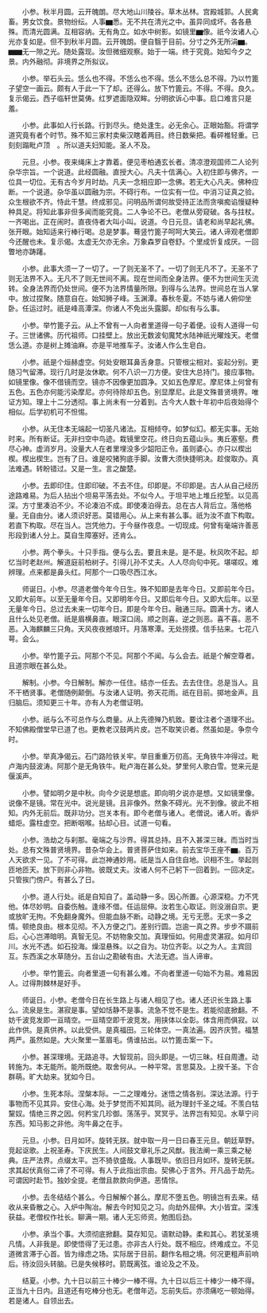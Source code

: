 <!-- { "loadSidebar": true } -->
　　小参。秋半月圆。云开魄朗。尽大地山川陵谷。草木丛林。宫殿城郭。人民禽畜。男女饮食。景物纷纭。人事▆悉。无不共在清光之中。虽异同成坏。各各悬殊。而清光圆满。互相容纳。无有角立。如水中树影。如镜里▆像。祇今汝诸人心光亦复如是。但不到秋半月圆。云开魄朗。便自翳于目前。分寸之外无所涓▆。▆▆无一隙之光。随处露现。汝但微细观察。始于一端。终于究竟。始知今夕之景。内外融彻。非境界之所拟议。

　　小参。举石头云。恁么也不得。不恁么也不得。恁么不恁么总不得。乃以竹篦子望空一画云。颇有人于此一下了却。还得么。放下竹篦云。不得。不得。良久。复示偈云。西子临轩世莫俦。红罗遮面隐双眸。分明欲诉心中事。启口难言只是羞。

　　小参。此事如人行长路。行到尽头。绝处逢生。必无余心。正眼始豁。将谓学道究竟有者个时节。殊不知三家村卖柴汉瞎着两目。终日数柴把。看砰椎轻重。已刻刻蹋毗卢顶　。所以道夫妇知能。圣人不及。

　　元旦。小参。夜来绳床上才靠着。便见枣柏通玄长者。清凉澄观国师二人论列杂华宗旨。一个说道。此经圆融。直授大心。凡夫十信满心。入初住即与佛齐。一位具一切位。无有古今岁月时劫。凡夫一念相应即一念佛。若无大心凡夫。佛种应断。一个说道。杂华虽以圆融为宗。不碍行布。一位实有一位。中消习证真之验。众生根欲不齐。恃此干慧。终成邪见。问明品所谓何故受持正法而贪嗔痴谄慢疑种种具足。将知此事非但多闻而能究竟。二人争论不已。老僧从旁窥破。各与拄杖。一齐喝出。正在闹时。直夜侍者大叫小叫。说道。今日元旦。请老和尚早起礼佛。张开眼。始知适来行棒行喝。总是梦事。蓦竖竹篦子呵呵大笑云。诸人谛观老僧即今还醒也未。复示偈。太虚无欠亦无余。万象森罗自卷舒。个里成忻复成厌。一回瞥地亦踌躇。

　　小参。此事大须一了一切了。一了则无圣不了。一切了则无凡不了。无圣不了则无法界不入。无凡不了则无世间不离。现在世间而全身法界。便不为世间生灭流转。全身法界而仍处世间。便不为法界情量所限。到得与么法界。世间总在当人掌中。放过捏聚。随意自在。始知狮子峰。玉渊潭。春秋冬夏。不妨与诸人俯仰坐卧。任运过时。祇是峰高潭深。你诸人不免出头露脚。却似有与么事。

　　小参。举竹篦子云。从上不曾有一人向者里道得一句子着便。设有人道得一句子。三世诸佛。历代祖师。口挂壁上。放出无数波旬魔梵水陆神祇光曜烛天。老僧恁么道。亦是树上摊油麻。亦是平地推车子。汝诸人作么生皂白。

　　小参。祇是个烜赫虚空。何处安眼耳鼻舌身意。只管根尘相对。妄起分别。更随习气留滞。现行几时是汝休歇。何不八识一刀方便。安住大总持门。接应事物。如镜里像。像不借镜而空。镜亦不因像更加圆净。又如五色摩尼。摩尼体上何曾有五色。五色亦何能污染摩尼。亦何待除却五色。别显摩尼。此是文殊普贤境界。唯证方知。理上十二分透彻。事上尚未有一分着到。古今大人数十年初中后夜始得个相似。后学初机可不怛惕。

　　小参。从无住本无端起一切圣凡诸法。互相倾夺。如梦似幻。都无实事。无始时来。所有断证。无非扫空中鸟迹。栽镜里空花。终日向五蕴山头。夷丘塞壑。费尽心神。虚消岁月。没量大人在者里埋没多少韶阳正令。虽则婆心。亦只以楔出楔。楔出楔生。岂有了日。谁是咬猪狗底手脚。汝曹大须快捷明决。趁俊取办。真法难遇。转盼错过。又是一生。言之酸楚。

　　小参。去即印住。住即印破。不去不住。印即是。不印即是。古人从自己经历途路难易。为后人拈出个坦易平荡去处。不似今人。于坦平地上堆丘挖堑。以见高深。方寸里凑泊不少。不论凑泊不成。即使凑泊得去。总在古人背后立。落他格量。无自由分。诸人须识好恶。莫错用心。从上来有甚么事。祇为汝不直下构取。若直下构取。尽在当人。岂凭他力。于今昼作夜息。一切现成。何曾有毫端许善恶形段到诸人分上。莫自生障塞好。还肯么。

　　小参。两个拳头。十只手指。便与么去。要且未是。是不是。秋风吹不起。却忆当时老赵州。解道庭前柏树子。引得儿孙不丈夫。人人尽向句中死。堪嗟叹。难辨理。点来都是鼻头红。阿那个一口吸尽西江水。

　　师诞日。小参。尽道老僧今年今日生。殊不知即是去年今日。又即前年今日。又即大前年。以至无量年今日。又即明年今日。又即后年今日。又即大后年。以至无量年今日。总过去未来一切年今日。即是今年今日。融通三际。圆满十方。诸人且什么处见老僧。祇是眉横鼻直。眼深口阔。顺之则喜。逆之则恶。喜不喜。恶不恶。入海麒麟三只角。天风夜夜撼琅玕。月落寒潭。无处捞摸。信手拈来。七花八萼。会么。

　　小参。举竹篦子云。阿那个不见。阿那个不闻。与么会去。祇是个解空尊者。且道宗眼在甚么处。

　　解制。小参。今日解制。解亦一任住。结亦一任去。去去住住。总是当人。且不干栖贤事。老僧随例颠倒。与汝诸人证明。弥天花雨。祇在目前。掷地金声。且归脑后。须知更三十年。亦有人为老僧证明。

　　小参。祇与么不可总作与么商量。从上先德殚乃机致。要诠注者个道理不出。不知佛殿僧堂早已道了也。更教老汉鼓两片皮。岂不取笑识者。然虽如是。争奈今时。

　　小参。举真净偈云。石门路险铁关牢。举目重重万仞高。无角铁牛冲得过。毗卢海内鼓波涛。阿那个是无角铁牛。毗卢海在甚么处。梦里何人歌白雪。觉来元是偃溪声。

　　小参。譬如明夕是中秋。向今夕说是想底。即向明夕说亦是想。又如镜里像。说像不是镜。常在光中。说光是镜。且非像外。然象不碍光。光不到像。彼此不相知。内外无前后。既非功分。岂关本有。即今老僧与诸人。老僧说。诸人听。香炉蜡炬。露柱虚空。把断咽喉。拈却心目。试道一句看。

　　小参。浩劫之与刹那。毫端之与沙界。得其总持。且不入甚深三昧。而当时当处。总有文殊普贤境界。昔杂华会上。普贤菩萨住如来。前去宝华王座不▆。百万人天欲求一见。了不可得。此岂神通妙用。祇是当人自住自地。识相不生。举起则匝地匝天。放下则非心非物。彼既丈夫。汝诸人何不己躬下一回着到。一回决定。只管挨门傍户。有甚么了日。

　　小参。道人行处。祇是自知自了。盖动静一多。因心所置。心源深稳。力不凭他。体尽妙明。自委伤触。逢缘不借。任运屈伸。汝若生心取证。则没溺自宗。更或放旷无拘。不免翻身魔外。但能血脉不断。动静之境。无亏无愿。无求一多之情。顿绝良由。根本见彻。不入方便之门。差别行圆。岂逾一真之界。步步不蹑前后。心心岂滞暗明。真智无见。不妨物象交加。真理恒如。何用虚灵湛寂。如月印川。水光不透。如石投海。燥湿悬殊。以之自为。功位齐彰。以之为人。主宾回互。东西溪之水草随分。五台山之勘破有由。大法无遮。当人谛审。

　　小参。举竹篦云。向者里道一句有甚么难。不向者里道一句始不为易。难易因人。过得荆棘林是好手。

　　师诞日。小参。老僧今日在长生路上与诸人相见了也。诸人还识长生路上事么。流泉是生。湛寂是事。望如恬静不是事。流急不觉不是生。若能彻底掀翻。不妨千波竞发即一亘晴空。一亘晴空即千波竞发。用挟体以全彰。体含用而俱寂。以此作供。是真供养。以此受供。是真福田。三轮体空。一真法遍。因齐庆赞。福慧两严。虽然如是。大火聚里一茎眉毛。倩谁拈出。以竹篦击案一下。

　　小参。甚深理境。无路追寻。大智现前。回头即是。一切三昧。枉自周遭。动转施为。本无能所。能所既绝。取舍何从。一种平常。言思莫及。上揆千圣。下合群萌。旷大劫来。犹如今日。

　　小参。生死本际。涅槃本际。一二之理难分。迷悟之情各别。深达法源。行于事物而不见其异。安住心海。处于梦觉而不知其同。祇为理封千圣之域。不羡白牯黧奴。情绝三界之因。何矜宝几珍御。荡荡乎。冥冥乎。法界岂有知见。水草宁问东西。知马影之非他。洵牛鼻之在手。

　　元旦。小参。日月如环。旋转无朕。就中取一月一日曰春王元旦。朝廷草野。竞起讴歌。上祝圣寿。下庆民生。人间鼓文章礼乐之风猷。我法阐一乘三乘之秘典。庄严法界。点缀太平。岂不猗欤盛哉。人事既毕。依旧日月如环。旋转无朕。求其起伏真俗二谛了不可得。有人于此指出宗由。契佛心于言外。开凡品于劫先。可谓因时赴节。独妙全提。老僧且款款向伊道。恶情悰。

　　小参。去冬结结个甚么。今日解解个甚么。摩尼不堕五色。明镜岂有去来。结收从来昏散之心。入炉中陶冶。解去今时知见之习。向劫外屈伸。大小皆宜。深浅获益。老僧权作社长。聊满一期。诸人无忘师资。勉图后劲。

　　小参。承当个事。大须彻底掀翻。莫存知见。语默动静。柔和其心。若犹圣境凡情。人非我是。即使悟得了无过患。亦非古人行处。既不相应。终难成立。不见道微言滞于心首。皆为缘虑之场。实际居于目前。翻作名相之境。何况更粗声前响后。待汝回头转脑。已是失候移时。箭既离弦。谁论及之不及。

　　结夏。小参。九十日以前三十棒少一棒不得。九十日以后三十棒少一棒不得。正当九十日内。且道还有吃棒分也无。老僧年迈。忘前失后。亦须痛吃一顿始得。若是诸人。自领出去。

